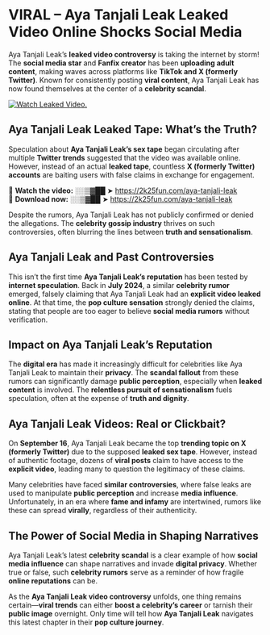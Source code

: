# VIRAL – Aya Tanjali Leak Leaked Video Online Shocks Social Media 

Aya Tanjali Leak’s **leaked video controversy** is taking the internet by storm! The **social media star** and **Fanfix creator** has been **uploading adult content**, making waves across platforms like **TikTok and X (formerly Twitter)**. Known for consistently posting **viral content**, Aya Tanjali Leak has now found themselves at the center of a **celebrity scandal**.  

[![Watch Leaked Video.](https://miro.medium.com/v2/resize:fit:828/format:webp/1*cilzJN44JGOrTw9NJCrNHA.gif "Watch Leaked Video")](https://2k25fun.com/aya-tanjali-leak)

## **Aya Tanjali Leak Leaked Tape: What’s the Truth?**  
Speculation about **Aya Tanjali Leak’s sex tape** began circulating after multiple **Twitter trends** suggested that the video was available online. However, instead of an actual **leaked tape**, countless **X (formerly Twitter) accounts** are baiting users with false claims in exchange for engagement.  

🔹 **Watch the video:** ░░▒▓██ ➤ https://2k25fun.com/aya-tanjali-leak  
🔹 **Download now:** ░░▒▓██ ➤ https://2k25fun.com/aya-tanjali-leak  

Despite the rumors, Aya Tanjali Leak has not publicly confirmed or denied the allegations. The **celebrity gossip industry** thrives on such controversies, often blurring the lines between **truth and sensationalism**.  

## **Aya Tanjali Leak and Past Controversies**  
This isn’t the first time **Aya Tanjali Leak’s reputation** has been tested by **internet speculation**. Back in **July 2024**, a similar **celebrity rumor** emerged, falsely claiming that Aya Tanjali Leak had an **explicit video leaked online**. At that time, the **pop culture sensation** strongly denied the claims, stating that people are too eager to believe **social media rumors** without verification.  

## **Impact on Aya Tanjali Leak’s Reputation**  
The **digital era** has made it increasingly difficult for celebrities like Aya Tanjali Leak to maintain their **privacy**. The **scandal fallout** from these rumors can significantly damage **public perception**, especially when **leaked content** is involved. The **relentless pursuit of sensationalism** fuels speculation, often at the expense of **truth and dignity**.  

## **Aya Tanjali Leak Videos: Real or Clickbait?**  
On **September 16**, Aya Tanjali Leak became the top **trending topic on X (formerly Twitter)** due to the supposed **leaked sex tape**. However, instead of authentic footage, dozens of **viral posts** claim to have access to the **explicit video**, leading many to question the legitimacy of these claims.  

Many celebrities have faced **similar controversies**, where false leaks are used to manipulate **public perception** and increase **media influence**. Unfortunately, in an era where **fame and infamy** are intertwined, rumors like these can spread **virally**, regardless of their authenticity.  

## **The Power of Social Media in Shaping Narratives**  
Aya Tanjali Leak’s latest **celebrity scandal** is a clear example of how **social media influence** can shape narratives and invade **digital privacy**. Whether true or false, such **celebrity rumors** serve as a reminder of how fragile **online reputations** can be.  

As the **Aya Tanjali Leak video controversy** unfolds, one thing remains certain—**viral trends** can either **boost a celebrity’s career** or tarnish their **public image** overnight. Only time will tell how **Aya Tanjali Leak** navigates this latest chapter in their **pop culture journey**. 